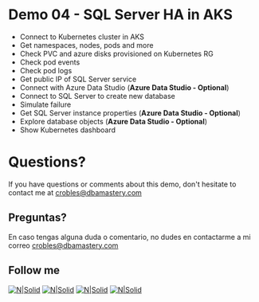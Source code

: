# Demo 04 - SQL Server HA in AKS

* Connect to Kubernetes cluster in AKS
* Get namespaces, nodes, pods and more
* Check PVC and azure disks provisioned on Kubernetes RG
* Check pod events
* Check pod logs
* Get public IP of SQL Server service
* Connect with Azure Data Studio (**Azure Data Studio - Optional**)
* Connect to SQL Server to create new database
* Simulate failure
* Get SQL Server instance properties (**Azure Data Studio - Optional**)
* Explore database objects (**Azure Data Studio - Optional**)
* Show Kubernetes dashboard

# Questions?
If you have questions or comments about this demo, don't hesitate to contact me at <crobles@dbamastery.com>

## Preguntas?
En caso tengas alguna duda o comentario, no dudes en contactarme a mi correo <crobles@dbamastery.com>

## Follow me
[![N|Solid](http://dbamastery.com/wp-content/uploads/2018/08/if_twitter_circle_color_107170.png)](https://twitter.com/dbamastery) [![N|Solid](http://dbamastery.com/wp-content/uploads/2018/08/if_github_circle_black_107161.png)](https://github.com/dbamaster) [![N|Solid](http://dbamastery.com/wp-content/uploads/2018/08/if_linkedin_circle_color_107178.png)](https://www.linkedin.com/in/croblesdba/) [![N|Solid](http://dbamastery.com/wp-content/uploads/2018/08/if_browser_1055104.png)](http://dbamastery.com/)
